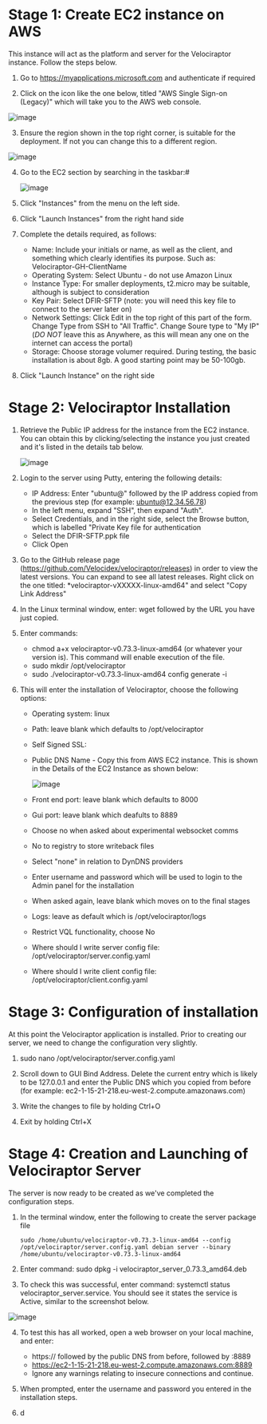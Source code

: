 

# Stage 1: Create EC2 instance on AWS

This instance will act as the platform and server for the Velociraptor instance. Follow the steps below.

1. Go to https://myapplications.microsoft.com and authenticate if required

2. Click on the icon like the one below, titled "AWS Single Sign-on (Legacy)" which will take you to the AWS web console.

![image](https://github.com/user-attachments/assets/7736c2ff-64b5-4823-b514-a614864290e2)

3. Ensure the region shown in the top right corner, is suitable for the deployment. If not you can change this to a different region.

![image](https://github.com/user-attachments/assets/349ddea5-5012-4968-8a42-c7921e707679)

4. Go to the EC2 section by searching in the taskbar:#

   ![image](https://github.com/user-attachments/assets/adc6ec8f-2a12-45e5-9c24-1a8ed95eec70)

5. Click "Instances" from the menu on the left side.

6. Click "Launch Instances" from the right hand side
   
7. Complete the details required, as follows:

    * Name: Include your initials or name, as well as the client, and something which clearly identifies its purpose. Such as: Velociraptor-GH-ClientName
    * Operating System: Select Ubuntu - do not use Amazon Linux
    * Instance Type:  For smaller deployments, t2.micro may be suitable, although is subject to consideration
    * Key Pair: Select DFIR-SFTP (note: you will need this key file to connect to the server later on)
    * Network Settings: Click Edit in the top right of this part of the form. Change Type from SSH to "All Traffic". Change Soure type to "My IP" (*DO NOT* leave this as Anywhere, as this will mean any one on the internet can access the portal)
    * Storage: Choose storage volumer required. During testing, the basic installation is about 8gb. A good starting point may be 50-100gb.
        
8. Click "Launch Instance" on the right side

# Stage 2: Velociraptor Installation

1. Retrieve the Public IP address for the instance from the EC2 instance. You can obtain this by clicking/selecting the instance you just created and it's listed in the details tab below.

   ![image](https://github.com/user-attachments/assets/eb95b0d6-79b0-45b2-a768-3cc409544d80)

2. Login to the server using Putty, entering the following details:
   
     * IP Address: Enter "ubuntu@" followed by the IP address copied from the previous step (for example: ubuntu@12.34.56.78)
     * In the left menu, expand "SSH", then expand "Auth".
     * Select Credentials, and in the right side, select the Browse button, which is labelled "Private Key file for authentication
     * Select the DFIR-SFTP.ppk file
     * Click Open
  
3. Go to the GitHub release page (https://github.com/Velocidex/velociraptor/releases) in order to view the latest versions. You can expand to see all latest releases. Right click on the one titled: *velociraptor-vXXXXX-linux-amd64" and select "Copy Link Address"

4. In the Linux terminal window, enter: wget followed by the URL you have just copied.
   
5. Enter commands:

    * chmod a+x velociraptor-v0.73.3-linux-amd64 (or whatever your version is). This command will enable execution of the file.
    * sudo mkdir /opt/velociraptor
    * sudo ./velociraptor-v0.73.3-linux-amd64 config generate -i
  
9. This will enter the installation of Velociraptor, choose the following options:
    * Operating system: linux
    * Path: leave blank which defaults to /opt/velociraptor
    * Self Signed SSL:
    * Public DNS Name - Copy this from AWS EC2 instance. This is shown in the Details of the EC2 Instance as shown below:

      ![image](https://github.com/user-attachments/assets/d07c2541-4492-44f2-8e62-26b02eeaa310)

    * Front end port: leave blank which defaults to 8000
    * Gui port: leave blank which deafults to 8889
    * Choose no when asked about experimental websocket comms
    * No to registry to store writeback files
    * Select "none" in relation to DynDNS providers
    * Enter username and password which will be used to login to the Admin panel for the installation
    * When asked again, leave blank which moves on to the final stages
    * Logs: leave as default which is /opt/velociraptor/logs
    * Restrict VQL functionality, choose No
    * Where should I write server config file: /opt/velociraptor/server.config.yaml
    * Where should I write client config file: /opt/velociraptor/client.config.yaml


# Stage 3: Configuration of installation

At this point the Velociraptor application is installed. Prior to creating our server, we need to change the configuration very slightly.

1. sudo nano /opt/velociraptor/server.config.yaml
   
2. Scroll down to GUI Bind Address. Delete the current entry which is likely to be 127.0.0.1 and enter the Public DNS which you copied from before (for example: ec2-1-15-21-218.eu-west-2.compute.amazonaws.com)

3. Write the changes to file by holding Ctrl+O

4. Exit by holding Ctrl+X

# Stage 4: Creation and Launching of Velociraptor Server

The server is now ready to be created as we've completed the configuration steps.

1. In the terminal window, enter the following to create the server package file
   
   ```
   sudo /home/ubuntu/velociraptor-v0.73.3-linux-amd64 --config /opt/velociraptor/server.config.yaml debian server --binary /home/ubuntu/velociraptor-v0.73.3-linux-amd64
   ```
  
2. Enter command: sudo dpkg -i velociraptor_server_0.73.3_amd64.deb

3. To check this was successful, enter command: systemctl status velociraptor_server.service. You should see it states the service is Active, similar to the screenshot below.
   
![image](https://github.com/user-attachments/assets/ef9d5014-20be-4337-b797-6e6231215986)

4. To test this has all worked, open a web browser on your local machine, and enter:

      * https:// followed by the public DNS from before, followed by :8889
      * https://ec2-1-15-21-218.eu-west-2.compute.amazonaws.com:8889
      * Ignore any warnings relating to insecure connections and continue.
   
5. When prompted, enter the username and password you entered in the installation steps.
   
7. d
